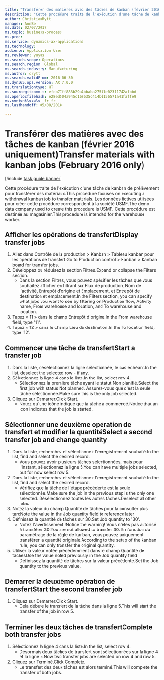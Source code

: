 ```yaml
--- 
title: "Transférer des matières avec des tâches de kanban (février 2016 uniquement)"
description: "Cette procédure traite de l'exécution d'une tâche de kanban de prélèvement pour transférer des matériaux."
author: ChristianRytt
manager: AnnBe
ms.date: 02/07/2017
ms.topic: business-process
ms.prod: 
ms.service: dynamics-ax-applications
ms.technology: 
audience: Application User
ms.reviewer: yuyus
ms.search.scope: Operations
ms.search.region: Global
ms.search.industry: Manufacturing
ms.author: crytt
ms.search.validFrom: 2016-06-30
ms.dyn365.ops.version: AX 7.0.0
ms.translationtype: HT
ms.sourcegitcommit: efcb77ff883b29a4bbaba27551e02311742afbbd
ms.openlocfilehash: e28ed504a945c162635c414bd156571a41faffe9
ms.contentlocale: fr-fr
ms.lasthandoff: 05/08/2018

---
```

# <a name="transfer-materials-with-kanban-jobs-february-2016-only"></a><span data-ttu-id="96126-103">Transférer des matières avec des tâches de kanban (février 2016 uniquement)</span><span class="sxs-lookup"><span data-stu-id="96126-103">Transfer materials with kanban jobs (February 2016 only)</span></span>

[!include [task guide banner](../../includes/task-guide-banner.md)]

<span data-ttu-id="96126-104">Cette procédure traite de l'exécution d'une tâche de kanban de prélèvement pour transférer des matériaux.</span><span class="sxs-lookup"><span data-stu-id="96126-104">This procedure focuses on executing a withdrawal kanban job to transfer materials.</span></span> <span data-ttu-id="96126-105">Les données fictives utilisées pour créer cette procédure correspondent à la société USMF.</span><span class="sxs-lookup"><span data-stu-id="96126-105">The demo data company used to create this procedure is USMF.</span></span> <span data-ttu-id="96126-106">Cette procédure est destinée au magasinier.</span><span class="sxs-lookup"><span data-stu-id="96126-106">This procedure is intended for the warehouse worker.</span></span>


## <a name="display-transfer-jobs"></a><span data-ttu-id="96126-107">Afficher les opérations de transfert</span><span class="sxs-lookup"><span data-stu-id="96126-107">Display transfer jobs</span></span>
1. <span data-ttu-id="96126-108">Allez dans Contrôle de la production > Kanban > Tableau kanban pour les opérations de transfert.</span><span class="sxs-lookup"><span data-stu-id="96126-108">Go to Production control > Kanban > Kanban board for transfer jobs.</span></span>
2. <span data-ttu-id="96126-109">Développez ou réduisez la section Filtres.</span><span class="sxs-lookup"><span data-stu-id="96126-109">Expand or collapse the Filters section.</span></span>
    * <span data-ttu-id="96126-110">Dans la section Filtres, vous pouvez spécifier les tâches que vous souhaitez afficher en filtrant sur Flux de production, Nom de l'activité, Entrepôt d'origine et Emplacement, et Entrepôt de destination et emplacement.</span><span class="sxs-lookup"><span data-stu-id="96126-110">In the Filters section, you can specify what jobs you want to see by filtering on Production flow, Activity name, From warehouse and location, and To warehouse and location.</span></span>  
3. <span data-ttu-id="96126-111">Tapez « 11 » dans le champ Entrepôt d'origine.</span><span class="sxs-lookup"><span data-stu-id="96126-111">In the From warehouse field, type '11'.</span></span>
4. <span data-ttu-id="96126-112">Tapez « 12 » dans le champ Lieu de destination.</span><span class="sxs-lookup"><span data-stu-id="96126-112">In the To location field, type '12'.</span></span>

## <a name="start-a-transfer-job"></a><span data-ttu-id="96126-113">Commencer une tâche de transfert</span><span class="sxs-lookup"><span data-stu-id="96126-113">Start a transfer job</span></span>
1. <span data-ttu-id="96126-114">Dans la liste, désélectionnez la ligne sélectionnée, le cas échéant.</span><span class="sxs-lookup"><span data-stu-id="96126-114">In the list, deselect the selected row - if any.</span></span>
2. <span data-ttu-id="96126-115">Sélectionnez la ligne 4 dans la liste.</span><span class="sxs-lookup"><span data-stu-id="96126-115">In the list, select row 4.</span></span>
    * <span data-ttu-id="96126-116">Sélectionnez la première tâche ayant le statut Non planifié.</span><span class="sxs-lookup"><span data-stu-id="96126-116">Select the first job with status Not planned.</span></span> <span data-ttu-id="96126-117">Assurez-vous que c'est la seule tâche sélectionnée.</span><span class="sxs-lookup"><span data-stu-id="96126-117">Make sure this is the only job selected.</span></span>  
3. <span data-ttu-id="96126-118">Cliquez sur Démarrer.</span><span class="sxs-lookup"><span data-stu-id="96126-118">Click Start.</span></span>
    * <span data-ttu-id="96126-119">Notez qu'une icône indique que la tâche a commencé.</span><span class="sxs-lookup"><span data-stu-id="96126-119">Notice that an icon indicates that the job is started.</span></span>  

## <a name="select-a-second-transfer-job-and-change-quantity"></a><span data-ttu-id="96126-120">Sélectionner une deuxième opération de transfert et modifier la quantité</span><span class="sxs-lookup"><span data-stu-id="96126-120">Select a second transfer job and change quantity</span></span>
1. <span data-ttu-id="96126-121">Dans la liste, recherchez et sélectionnez l'enregistrement souhaité.</span><span class="sxs-lookup"><span data-stu-id="96126-121">In the list, find and select the desired record.</span></span>
    * <span data-ttu-id="96126-122">Vous pouvez avoir plusieurs tâches sélectionnées, mais pour l'instant, sélectionnez la ligne 5.</span><span class="sxs-lookup"><span data-stu-id="96126-122">You can have multiple jobs selected, but for now select row 5.</span></span>  
2. <span data-ttu-id="96126-123">Dans la liste, recherchez et sélectionnez l'enregistrement souhaité.</span><span class="sxs-lookup"><span data-stu-id="96126-123">In the list, find and select the desired record.</span></span>
    * <span data-ttu-id="96126-124">Vérifiez que la tâche de l'étape précédente est la seule sélectionnée.</span><span class="sxs-lookup"><span data-stu-id="96126-124">Make sure the job in the previous step is the only one selected.</span></span> <span data-ttu-id="96126-125">Désélectionnez toutes les autres tâches.</span><span class="sxs-lookup"><span data-stu-id="96126-125">Deselect all other jobs.</span></span>  
3. <span data-ttu-id="96126-126">Notez la valeur du champ Quantité de tâches pour la consulter plus tard</span><span class="sxs-lookup"><span data-stu-id="96126-126">Note the value in the Job quantity field to reference later</span></span>
4. <span data-ttu-id="96126-127">Définissez la quantité de tâches sur 30.</span><span class="sxs-lookup"><span data-stu-id="96126-127">Set Job quantity to '30'.</span></span>
    * <span data-ttu-id="96126-128">Notez l'avertissement !</span><span class="sxs-lookup"><span data-stu-id="96126-128">Notice the warning!</span></span> <span data-ttu-id="96126-129">Vous n'êtes pas autorisé à transférer 30.</span><span class="sxs-lookup"><span data-stu-id="96126-129">You are not allowed to transfer 30.</span></span> <span data-ttu-id="96126-130">En fonction du paramétrage de la règle de kanban, vous pouvez uniquement transférer la quantité originale.</span><span class="sxs-lookup"><span data-stu-id="96126-130">According to the setup of the kanban rule, you can only transfer the original quantity.</span></span>  
5. <span data-ttu-id="96126-131">Utiliser la valeur notée précédemment dans le champ Quantité de tâches</span><span class="sxs-lookup"><span data-stu-id="96126-131">Use the value noted previously in the Job quantity field</span></span>
    * <span data-ttu-id="96126-132">Définissez la quantité de tâches sur la valeur précédente.</span><span class="sxs-lookup"><span data-stu-id="96126-132">Set the Job quantity to the previous value.</span></span>  

## <a name="start-the-second-transfer-job"></a><span data-ttu-id="96126-133">Démarrer la deuxième opération de transfert</span><span class="sxs-lookup"><span data-stu-id="96126-133">Start the second transfer job</span></span>
1. <span data-ttu-id="96126-134">Cliquez sur Démarrer.</span><span class="sxs-lookup"><span data-stu-id="96126-134">Click Start.</span></span>
    * <span data-ttu-id="96126-135">Cela débute le transfert de la tâche dans la ligne 5.</span><span class="sxs-lookup"><span data-stu-id="96126-135">This will start the transfer of the job in row 5.</span></span>  

## <a name="complete-both-transfer-jobs"></a><span data-ttu-id="96126-136">Terminer les deux tâches de transfert</span><span class="sxs-lookup"><span data-stu-id="96126-136">Complete both transfer jobs</span></span>
1. <span data-ttu-id="96126-137">Sélectionnez la ligne 4 dans la liste.</span><span class="sxs-lookup"><span data-stu-id="96126-137">In the list, select row 4.</span></span>
    * <span data-ttu-id="96126-138">Désormais deux tâches de transfert sont sélectionnées sur la ligne 4 et la ligne 5.</span><span class="sxs-lookup"><span data-stu-id="96126-138">Now two transfer jobs are selected on row 4 and row 5.</span></span>  
2. <span data-ttu-id="96126-139">Cliquez sur Terminé.</span><span class="sxs-lookup"><span data-stu-id="96126-139">Click Complete.</span></span>
    * <span data-ttu-id="96126-140">Le transfert des deux tâches est alors terminé.</span><span class="sxs-lookup"><span data-stu-id="96126-140">This will complete the transfer of both jobs.</span></span>  


